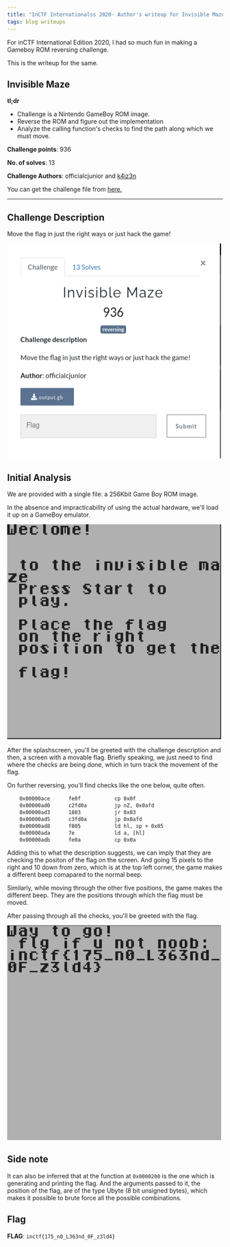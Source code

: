 ```yaml
---
title: "InCTF Internationalss 2020- Author's writeup for Invisible Maze"
tags: blog writeups
---
```


For inCTF International Edition 2020, I had so much fun in making a Gameboy ROM reversing challenge.

This is the writeup for the same.

## Invisible Maze

**tl;dr**
+ Challenge is a Nintendo GameBoy ROM image.
+ Reverse the ROM and figure out the implementation
+ Analyze the calling function's checks to find the path along which we must move.

**Challenge points**: 936

**No. of solves**: 13

**Challenge Authors**: officialcjunior and [k4iz3n](twitter.com/akulpillai)

You can get the challenge file from [here.](https://github.com/teambi0s/InCTFi/tree/master/2020/Misc/Invisible-Maze)

---

## Challenge Description

Move the flag in just the right ways or just hack the game!

<img src="/images/Invisible-Maze/challenge-desc.png" alt="Italian Trulli" width="500" height="500">

## Initial Analysis

We are provided with a single file: a 256Kbit Game Boy ROM image.

In the absence and impracticability of using the actual hardware, we'll load it up on a GameBoy emulator.

<img src="/images/Invisible-Maze/splash-screen.png" alt="Italian Trulli" width="500" height="500">

After the splashscreen, you'll be greeted with the challenge description and then, a screen with a movable flag. Briefly speaking, we just need to find where the checks are being done, which in turn track the movement of the flag.

On further reversing, you'll find checks like the one below, quite often.

```
	0x00000ace      fe0f           cp 0x0f
	0x00000ad0      c2fd0a         jp nZ, 0x0afd
	0x00000ad3      1803           jr 0x03
	0x00000ad5      c3fd0a         jp 0x0afd
	0x00000ad8      f805           ld hl, sp + 0x05                          
	0x00000ada      7e             ld a, [hl]                       
	0x00000adb      fe0a           cp 0x0a
```
Adding this to what the description suggests, we can imply that they are checking the positon of the flag on the screen. And going 15 pixels to the right and 10 down from zero, which is at the top left corner, the game makes a different beep comapared to the normal beep.

Similarly, while moving through the other five positions, the game makes the different beep. They are the positions through which the flag must be moved.

After passing through all the checks, you'll be greeted with the flag.

<img src="/images/Invisible-Maze/flag.png" alt="Italian Trulli" width="500" height="500">

## Side note

It can also be inferred that at the function at `0x0000200` is the one which is generating and printing the flag. And the arguments passed to it, the position of the flag, are of the type Ubyte (8 bit unsigned bytes), which makes it possible to brute force all the possible combinations.

## Flag

**FLAG**: `inctf{175_n0_L363nd_0F_z3ld4}`
